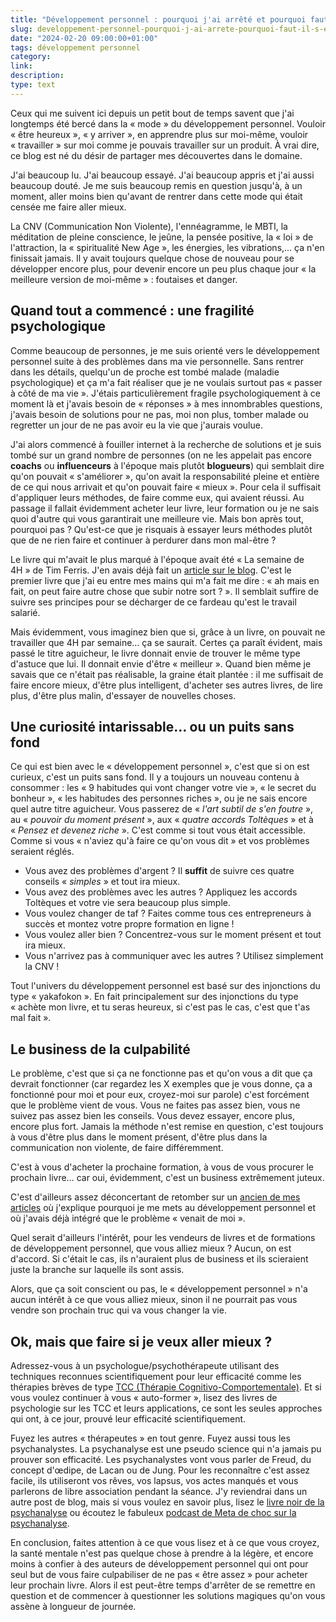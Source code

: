 ```yaml
---
title: "Développement personnel : pourquoi j'ai arrêté et pourquoi faut-il s'en méfier ?"
slug: developpement-personnel-pourquoi-j-ai-arrete-pourquoi-faut-il-s-en-mefier
date: "2024-02-20 09:00:00+01:00"
tags: développement personnel
category:
link:
description:
type: text
---
```


Ceux qui me suivent ici depuis un petit bout de temps savent que j'ai longtemps été bercé dans la « mode » du développement personnel. Vouloir « être heureux », « y arriver », en apprendre plus sur moi-même, vouloir « travailler » sur moi comme je pouvais travailler sur un produit. À vrai dire, ce blog est né du désir de partager mes découvertes dans le domaine.

J'ai beaucoup lu. J'ai beaucoup essayé. J'ai beaucoup appris et j'ai aussi beaucoup douté. Je me suis beaucoup remis en question jusqu'à, à un moment, aller moins bien qu'avant de rentrer dans cette mode qui était censée me faire aller mieux.

La CNV (Communication Non Violente), l'ennéagramme, le MBTI, la méditation de pleine conscience, le jeûne, la pensée positive, la « loi » de l'attraction, la « spiritualité New Age », les énergies, les vibrations,… ça n'en finissait jamais. Il y avait toujours quelque chose de nouveau pour se développer encore plus, pour devenir encore un peu plus chaque jour « la meilleure version de moi-même » : foutaises et danger.

<!-- TEASER_END -->

## Quand tout a commencé : une fragilité psychologique

Comme beaucoup de personnes, je me suis orienté vers le développement personnel suite à des problèmes dans ma vie personnelle. Sans rentrer dans les détails, quelqu'un de proche est tombé malade (maladie psychologique) et ça m'a fait réaliser que je ne voulais surtout pas « passer à côté de ma vie ». J'étais particulièrement fragile psychologiquement à ce moment là et j'avais besoin de « réponses » à mes innombrables questions, j'avais besoin de solutions pour ne pas, moi non plus, tomber malade ou regretter un jour de ne pas avoir eu la vie que j'aurais voulue.

J'ai alors commencé à fouiller internet à la recherche de solutions et je suis tombé sur un grand nombre de personnes (on ne les appelait pas encore **coachs** ou **influenceurs** à l'époque mais plutôt **blogueurs**) qui semblait dire qu'on pouvait « s'améliorer », qu'on avait la responsabilité pleine et entière de ce qui nous arrivait et qu'on pouvait faire « mieux ». Pour cela il suffisait d'appliquer leurs méthodes, de faire comme eux, qui avaient réussi. Au passage il fallait évidemment acheter leur livre, leur formation ou je ne sais quoi d'autre qui vous garantirait une meilleure vie. Mais bon après tout, pourquoi pas ? Qu'est-ce que je risquais à essayer leurs méthodes plutôt que de ne rien faire et continuer à perdurer dans mon mal-être ?

Le livre qui m'avait le plus marqué à l'époque avait été « La semaine de 4H » de Tim Ferris. J'en avais déjà fait un [article sur le blog](/blog/fr/travailler-moins-pour-gagner-plus-la-semaine-de-4-heures/). C'est le premier livre que j'ai eu entre mes mains qui m'a fait me dire : « ah mais en fait, on peut faire autre chose que subir notre sort ? ». Il semblait suffire de suivre ses principes pour se décharger de ce fardeau qu'est le travail salarié.

Mais évidemment, vous imaginez bien que si, grâce à un livre, on pouvait ne travailler que 4H par semaine… ça se saurait. Certes ça paraît évident, mais passé le titre aguicheur, le livre donnait envie de trouver le même type d'astuce que lui. Il donnait envie d'être « meilleur ». Quand bien même je savais que ce n'était pas réalisable, la graine était plantée : il me suffisait de faire encore mieux, d'être plus intelligent, d'acheter ses autres livres, de lire plus, d'être plus malin, d'essayer de nouvelles choses.

## Une curiosité intarissable… ou un puits sans fond

Ce qui est bien avec le « développement personnel », c'est que si on est curieux, c'est un puits sans fond. Il y a toujours un nouveau contenu à consommer : les « 9 habitudes qui vont changer votre vie », « le secret du bonheur », « les habitudes des personnes riches », ou je ne sais encore quel autre titre aguicheur. Vous passerez de « *l'art subtil de s'en foutre* », au « *pouvoir du moment présent* », aux « *quatre accords Toltèques* » et à « *Pensez et devenez riche* ». C'est comme si tout vous était accessible. Comme si vous « n'aviez qu'à faire ce qu'on vous dit » et vos problèmes seraient réglés.

- Vous avez des problèmes d'argent ? Il **suffit** de suivre ces quatre conseils « *simples* » et tout ira mieux.
- Vous avez des problèmes avec les autres ? Appliquez les accords Toltèques et votre vie sera beaucoup plus simple.
- Vous voulez changer de taf ? Faites comme tous ces entrepreneurs à succès et montez votre propre formation en ligne !
- Vous voulez aller bien ? Concentrez-vous sur le moment présent et tout ira mieux.
- Vous n'arrivez pas à communiquer avec les autres ? Utilisez simplement la CNV !

Tout l'univers du développement personnel est basé sur des injonctions du type « yakafokon ». En fait principalement sur des injonctions du type « achète mon livre, et tu seras heureux, si c'est pas le cas, c'est que t'as mal fait ».

## Le business de la culpabilité

Le problème, c'est que si ça ne fonctionne pas et qu'on vous a dit que ça devrait fonctionner (car regardez les X exemples que je vous donne, ça a fonctionné pour moi et pour eux, croyez-moi sur parole) c'est forcément que le problème vient de vous. Vous ne faites pas assez bien, vous ne suivez pas assez bien les conseils. Vous devez essayer, encore plus, encore plus fort. Jamais la méthode n'est remise en question, c'est toujours à vous d'être plus dans le moment présent, d'être plus dans la communication non violente, de faire différemment.

C'est à vous d'acheter la prochaine formation, à vous de vous procurer le prochain livre… car oui, évidemment, c'est un business extrêmement juteux.

C'est d'ailleurs assez déconcertant de retomber sur un [ancien de mes articles](/blog/fr/le-d%C3%A9veloppement-personnel-pour-qui-pourquoi/) où j'explique pourquoi je me mets au développement personnel et où j'avais déjà intégré que le problème « venait de moi ».

Quel serait d'ailleurs l'intérêt, pour les vendeurs de livres et de formations de développement personnel, que vous alliez mieux ? Aucun, on est d'accord. Si c'était le cas, ils n'auraient plus de business et ils scieraient juste la branche sur laquelle ils sont assis.

Alors, que ça soit conscient ou pas, le « développement personnel » n'a aucun intérêt à ce que vous alliez mieux, sinon il ne pourrait pas vous vendre son prochain truc qui va vous changer la vie.

## Ok, mais que faire si je veux aller mieux ?

Adressez-vous à un psychologue/psychothérapeute utilisant des techniques reconnues scientifiquement pour leur efficacité comme les thérapies brèves de type [TCC (Thérapie Cognitivo-Comportementale)](https://fr.wikipedia.org/wiki/Th%C3%A9rapie_cognitivo-comportementale). Et si vous voulez continuer à vous « auto-former », lisez des livres de psychologie sur les TCC et leurs applications, ce sont les seules approches qui ont, à ce jour, prouvé leur efficacité scientifiquement.

Fuyez les autres « thérapeutes » en tout genre. Fuyez aussi tous les psychanalystes. La psychanalyse est une pseudo science qui n'a jamais pu prouver son efficacité. Les psychanalystes vont vous parler de Freud, du concept d'œdipe, de Lacan ou de Jung. Pour les reconnaître c'est assez facile, ils utiliseront vos rêves, vos lapsus, vos actes manqués et vous parlerons de libre association pendant la séance. J'y reviendrai dans un autre post de blog, mais si vous voulez en savoir plus, lisez le [livre noir de la psychanalyse](https://fr.wikipedia.org/wiki/Le_Livre_noir_de_la_psychanalyse) ou écoutez le fabuleux [podcast de Meta de choc sur la psychanalyse](https://metadechoc.fr/podcast/que-vaut-la-psychanalyse/).

En conclusion, faites attention à ce que vous lisez et à ce que vous croyez, la santé mentale n'est pas quelque chose à prendre à la légère, et encore moins à confier à des auteurs de développement personnel qui ont pour seul but de vous faire culpabiliser de ne pas « être assez » pour acheter leur prochain livre. Alors il est peut-être temps d'arrêter de se remettre en question et de commencer à questionner les solutions magiques qu'on vous assène à longueur de journée.
